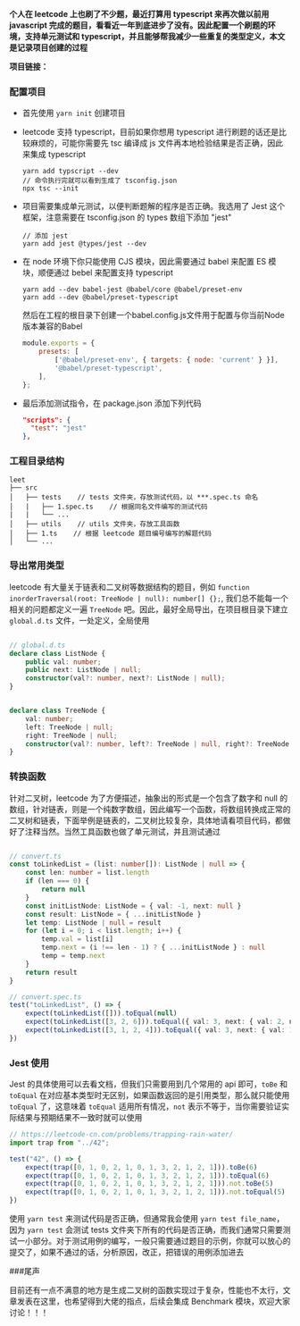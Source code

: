 **个人在 leetcode 上也刷了不少题，最近打算用 typescript 来再次做以前用 javascript 完成的题目，看看近一年到底进步了没有。因此配置一个刷题的环境，支持单元测试和 typescript，并且能够帮我减少一些重复的类型定义，本文是记录项目创建的过程**

**项目链接：**

### 配置项目

* 首先使用 `yarn init` 创建项目

* leetcode 支持 typescript，目前如果你想用 typescript 进行刷题的话还是比较麻烦的，可能你需要先 tsc 编译成 js 文件再本地检验结果是否正确，因此来集成 typescript
  
  ```
  yarn add typscript --dev
  // 命令执行完就可以看到生成了 tsconfig.json
  npx tsc --init
  ```

* 项目需要集成单元测试，以便判断题解的程序是否正确。我选用了 Jest 这个框架，注意需要在 tsconfig.json 的 types 数组下添加 "jest"

  ```
  // 添加 jest
  yarn add jest @types/jest --dev
  ```

* 在 node 环境下你只能使用 CJS 模块，因此需要通过 babel 来配置 ES 模块，顺便通过 bebel 来配置支持 typescript

  ```
  yarn add --dev babel-jest @babel/core @babel/preset-env
  yarn add --dev @babel/preset-typescript
  ```
  然后在工程的根目录下创建一个babel.config.js文件用于配置与你当前Node版本兼容的Babel
  ```javascript
  module.exports = {
      presets: [
          ['@babel/preset-env', { targets: { node: 'current' } }],
          '@babel/preset-typescript',
      ],
  };
  ```

* 最后添加测试指令，在 package.json 添加下列代码

  ```json
  "scripts": {
    "test": "jest"
  },
  ```

### 工程目录结构

```
leet
├── src
│   ├── tests    // tests 文件夹，存放测试代码，以 ***.spec.ts 命名
│   |   ├── 1.spec.ts    // 根据同名文件编写的测试代码
|   |   └── ...
│   ├── utils    // utils 文件夹，存放工具函数
│   ├── 1.ts    // 根据 leetcode 题目编号编写的解题代码
│   └── ...
```


### 导出常用类型

leetcode 有大量关于链表和二叉树等数据结构的题目，例如 `function inorderTraversal(root: TreeNode | null): number[] {};`, 我们总不能每一个相关的问题都定义一遍 `TreeNode` 吧。因此，最好全局导出，在项目根目录下建立 `global.d.ts` 文件，一处定义，全局使用

```typescript

// global.d.ts
declare class ListNode {
    public val: number;
    public next: ListNode | null;
    constructor(val?: number, next?: ListNode | null);
}


declare class TreeNode {
    val: number;
    left: TreeNode | null;
    right: TreeNode | null;
    constructor(val?: number, left?: TreeNode | null, right?: TreeNode | null);
}
```

### 转换函数
针对二叉树，leetcode 为了方便描述，抽象出的形式是一个包含了数字和 null 的数组，针对链表，则是一个纯数字数组，因此编写一个函数，将数组转换成正常的二叉树和链表，下面举例是链表的，二叉树比较复杂，具体地请看项目代码，都做好了注释当然。当然工具函数也做了单元测试，并且测试通过

```typescript

// convert.ts
const toLinkedList = (list: number[]): ListNode | null => {
    const len: number = list.length
    if (len === 0) {
        return null
    }
    const initListNode: ListNode = { val: -1, next: null }
    const result: ListNode = { ...initListNode }
    let temp: ListNode | null = result
    for (let i = 0; i < list.length; i++) {
        temp.val = list[i]
        temp.next = (i !== len - 1) ? { ...initListNode } : null
        temp = temp.next
    }
    return result
}

// convert.spec.ts
test("toLinkedList", () => {
    expect(toLinkedList([])).toEqual(null)
    expect(toLinkedList([3, 2, 6])).toEqual({ val: 3, next: { val: 2, next: { val: 6, next: null } } })
    expect(toLinkedList([3, 1, 2, 4])).toEqual({ val: 3, next: { val: 1, next: { val: 2, next: { val: 4, next: null } } } })
})

```

### Jest 使用

Jest 的具体使用可以去看文档，但我们只需要用到几个常用的 api 即可，`toBe` 和 `toEqual` 在对应基本类型时无区别，如果函数返回的是引用类型，那么就只能使用 `toEqual` 了，这意味着 `toEqual` 适用所有情况，`not` 表示不等于，当你需要验证实际结果与预期结果不一致时就可以使用

```typescript
// https://leetcode-cn.com/problems/trapping-rain-water/
import trap from "../42";

test("42", () => {
    expect(trap([0, 1, 0, 2, 1, 0, 1, 3, 2, 1, 2, 1])).toBe(6)
    expect(trap([0, 1, 0, 2, 1, 0, 1, 3, 2, 1, 2, 1])).toEqual(6)
    expect(trap([0, 1, 0, 2, 1, 0, 1, 3, 2, 1, 2, 1])).not.toBe(5)
    expect(trap([0, 1, 0, 2, 1, 0, 1, 3, 2, 1, 2, 1])).not.toEqual(5)
})
```

使用 `yarn test` 来测试代码是否正确，但通常我会使用 `yarn test file_name`，因为 `yarn test` 会测试 tests 文件夹下所有的代码是否正确，而我们通常只需要测试一小部分。对于测试用例的编写，一般只需要通过题目的示例，你就可以放心的提交了，如果不通过的话，分析原因，改正，把错误的用例添加进去

###尾声

目前还有一点不满意的地方是生成二叉树的函数实现过于复杂，性能也不太行，文章发表在这里，也希望得到大佬的指点，后续会集成 Benchmark 模块，欢迎大家讨论！！！
